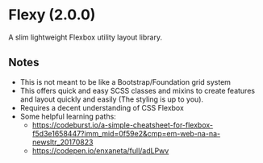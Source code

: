 # Flexy (2.0.0)
A slim lightweight Flexbox utility layout library.

## Notes
- This is not meant to be like a Bootstrap/Foundation grid system
- This offers quick and easy SCSS classes and mixins to create features and layout quickly and easily (The styling is up to you).
- Requires a decent understanding of CSS Flexbox
- Some helpful learning paths:
    - https://codeburst.io/a-simple-cheatsheet-for-flexbox-f5d3e1658447?imm_mid=0f59e2&cmp=em-web-na-na-newsltr_20170823
    - https://codepen.io/enxaneta/full/adLPwv

